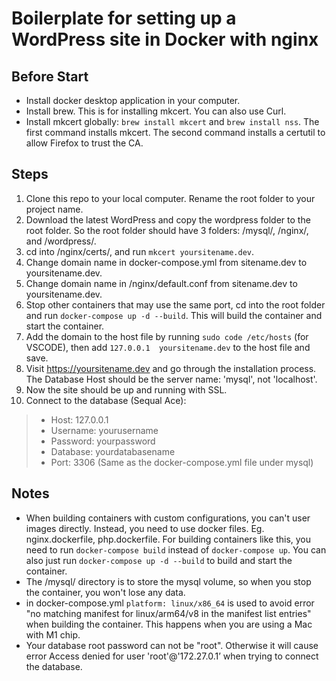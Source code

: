 # Boilerplate for setting up a WordPress site in Docker with nginx

## Before Start
* Install docker desktop application in your computer.
* Install brew. This is for installing mkcert. You can also use Curl.
* Install mkcert globally: `brew install mkcert` and `brew install nss`. The first command installs mkcert. The second command installs a certutil to allow Firefox to trust the CA.

## Steps
1. Clone this repo to your local computer. Rename the root folder to your project name.
2. Download the latest WordPress and copy the wordpress folder to the root folder. So the root folder should have 3 folders: /mysql/, /nginx/, and /wordpress/.
3. cd into /nginx/certs/, and run `mkcert yoursitename.dev`. 
4. Change domain name in docker-compose.yml from sitename.dev to yoursitename.dev.
5. Change domain name in /nginx/default.conf from sitename.dev to yoursitename.dev.
6. Stop other containers that may use the same port, cd into the root folder and run `docker-compose up -d --build`. This will build the container and start the container.
7. Add the domain to the host file by running `sudo code /etc/hosts` (for VSCODE), then add `127.0.0.1	yoursitename.dev` to the host file and save.
8. Visit https://yoursitename.dev and go through the installation process. The Database Host should be the server name: 'mysql', not 'localhost'.
9. Now the site should be up and running with SSL.
10. Connect to the database (Sequal Ace):
> * Host: 127.0.0.1
> * Username: yourusername
> * Password: yourpassword
> * Database: yourdatabasename
> * Port: 3306 (Same as the docker-compose.yml file under mysql)

## Notes
* When building containers with custom configurations, you can't user images directly. Instead, you need to use docker files. Eg. nginx.dockerfile, php.dockerfile. For building containers like this, you need to run `docker-compose build` instead of `docker-compose up`. You can also just run `docker-compose up -d --build` to build and start the container.
* The /mysql/ directory is to store the mysql volume, so when you stop the container, you won't lose any data.
* in docker-compose.yml `platform: linux/x86_64` is used to avoid error "no matching manifest for linux/arm64/v8 in the manifest list entries" when building the container. This happens when you are using a Mac with M1 chip.
* Your database root password can not be "root". Otherwise it will cause error Access denied for user 'root'@'172.27.0.1’ when trying to connect the database.